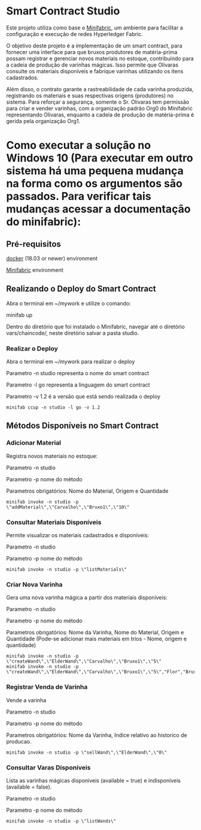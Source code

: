 # Smart Contract Studio

Este projeto utiliza como base o [Minifabric](https://github.com/hyperledger-labs/minifabric), um ambiente para facilitar a configuração e execução de redes Hyperledger Fabric.

O objetivo deste projeto é a implementação de um smart contract, para fornecer uma interface para que bruxos produtores de matéria-prima possam registrar e gerenciar novos materiais no estoque, contribuindo para a cadeia de produção de varinhas mágicas. Isso permite que Olivaras consulte os materiais disponíveis e fabrique varinhas utilizando os itens cadastrados.

Além disso, o contrato garante a rastreabilidade de cada varinha produzida, registrando os materiais e suas respectivas origens (produtores) no sistema. Para reforçar a segurança, somente o Sr. Olivaras tem permissão para criar e vender varinhas, com a organização padrão Org0 do Minifabric representando Olivaras, enquanto a cadeia de produção de matéria-prima é gerida pela organização Org1.

# Como executar a solução no Windows 10 (Para executar em outro sistema há uma pequena mudança na forma como os argumentos são passados. Para verificar tais mudanças acessar a documentação do minifabric):

## Pré-requisitos
[docker](https://www.docker.com/) (18.03 or newer) environment

[Minifabric](https://github.com/hyperledger-labs/minifabric) environment

## Realizando o Deploy do Smart Contract
Abra o terminal em ~/mywork e utilize o comando:

minifab up

Dentro do diretório que foi instalado o Minifabric, navegar até o diretório vars/chaincode/, neste diretório salvar a pasta studio.

### Realizar o Deploy
Abra o terminal em ~/mywork para realizar o deploy

Parametro -n studio representa o nome do smart contract

Parametro -l go representa a linguagem do smart contract

Parametro -v 1.2 é a versão que está sendo realizada o deploy

```
minifab ccup -n studio -l go -v 1.2
```

## Métodos Disponíveis no Smart Contract
### Adicionar Material
Registra novos materiais no estoque:

Parametro -n studio

Parametro -p nome do método

Parametros obrigatórios: Nome do Material, Origem e Quantidade

```
minifab invoke -n studio -p \"addMaterial\",\"Carvalho\",\"Bruxo1\",\"10\"
```

### Consultar Materiais Disponíveis
Permite visualizar os materiais cadastrados e disponíveis:

Parametro -n studio

Parametro -p nome do método

```
minifab invoke -n studio -p \"listMaterials\"
```

### Criar Nova Varinha
Gera uma nova varinha mágica a partir dos materiais disponíveis:

Parametro -n studio

Parametro -p nome do método

Parametros obrigatórios: Nome da Varinha, Nome do Material, Origem e Quantidade (Pode-se adicionar mais materiais em trios - Nome, origem e quantidade)

```
minifab invoke -n studio -p \"createWand\",\"ElderWand\",\"Carvalho\",\"Bruxo1\",\"5\"
minifab invoke -n studio -p \"createWand\",\"ElderWand\",\"Carvalho\",\"Bruxo1\",\"5\","Flor","Bruxo2","10"
```

### Registrar Venda de Varinha
Vende a varinha

Parametro -n studio

Parametro -p nome do método

Parametros obrigatórios: Nome da Varinha, Indice relativo ao historico de producao.

```
minifab invoke -n studio -p \"sellWand\",\"ElderWand\",\"0\"
```
### Consultar Varas Disponíveis 
Lista as varinhas mágicas disponiveis (available = true) e indisponíveis
(available = false).

Parametro -n studio

Parametro -p nome do método

```
minifab invoke -n studio -p \"listWands\"
```